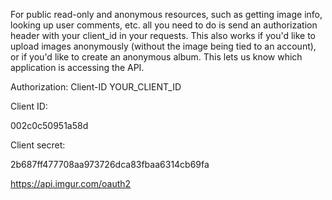 For public read-only and anonymous resources, such as getting image info, looking up user comments, etc. all you need to do is send an authorization header with your client_id in your requests. This also works if you'd like to upload images anonymously (without the image being tied to an account), or if you'd like to create an anonymous album. This lets us know which application is accessing the API.

Authorization: Client-ID YOUR_CLIENT_ID

Client ID:

002c0c50951a58d

Client secret:

2b687ff477708aa973726dca83fbaa6314cb69fa


https://api.imgur.com/oauth2